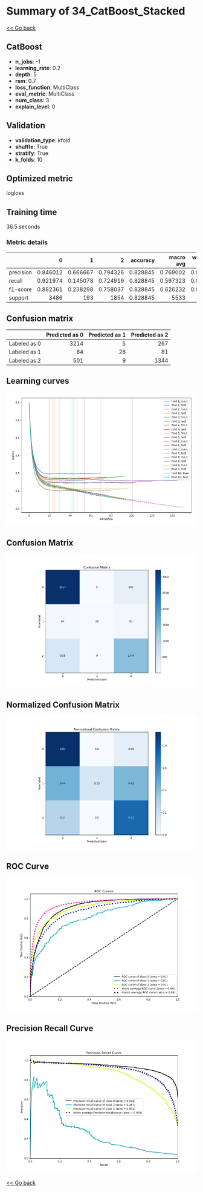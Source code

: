 # Summary of 34_CatBoost_Stacked

[<< Go back](../README.md)


## CatBoost
- **n_jobs**: -1
- **learning_rate**: 0.2
- **depth**: 5
- **rsm**: 0.7
- **loss_function**: MultiClass
- **eval_metric**: MultiClass
- **num_class**: 3
- **explain_level**: 0

## Validation
 - **validation_type**: kfold
 - **shuffle**: True
 - **stratify**: True
 - **k_folds**: 10

## Optimized metric
logloss

## Training time

36.5 seconds

### Metric details
|           |           0 |          1 |           2 |   accuracy |   macro avg |   weighted avg |   logloss |
|:----------|------------:|-----------:|------------:|-----------:|------------:|---------------:|----------:|
| precision |    0.846012 |   0.666667 |    0.794326 |   0.828845 |    0.769002 |       0.822437 |   0.45004 |
| recall    |    0.921974 |   0.145078 |    0.724919 |   0.828845 |    0.597323 |       0.828845 |   0.45004 |
| f1-score  |    0.882361 |   0.238298 |    0.758037 |   0.828845 |    0.626232 |       0.818237 |   0.45004 |
| support   | 3486        | 193        | 1854        |   0.828845 | 5533        |    5533        |   0.45004 |


## Confusion matrix
|              |   Predicted as 0 |   Predicted as 1 |   Predicted as 2 |
|:-------------|-----------------:|-----------------:|-----------------:|
| Labeled as 0 |             3214 |                5 |              267 |
| Labeled as 1 |               84 |               28 |               81 |
| Labeled as 2 |              501 |                9 |             1344 |

## Learning curves
![Learning curves](learning_curves.png)
## Confusion Matrix

![Confusion Matrix](confusion_matrix.png)


## Normalized Confusion Matrix

![Normalized Confusion Matrix](confusion_matrix_normalized.png)


## ROC Curve

![ROC Curve](roc_curve.png)


## Precision Recall Curve

![Precision Recall Curve](precision_recall_curve.png)



[<< Go back](../README.md)
